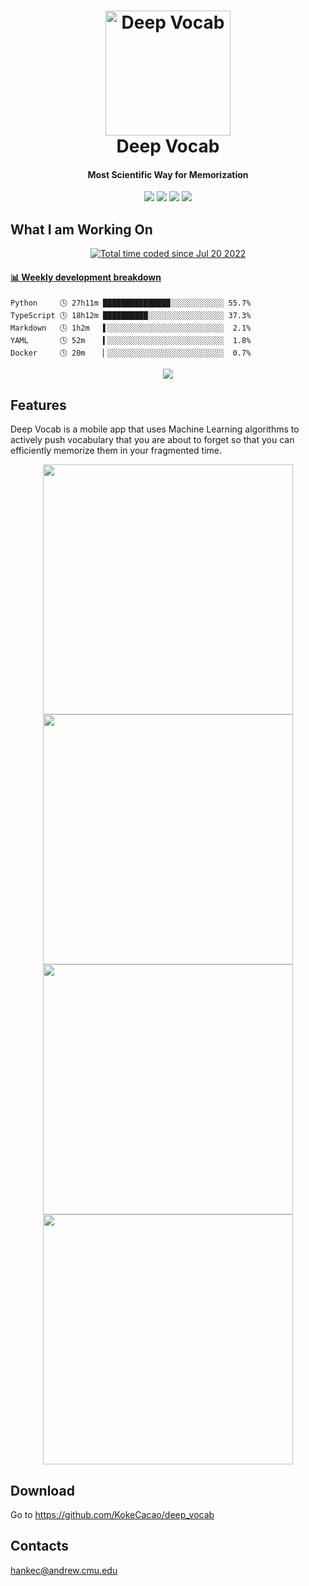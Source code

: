 <h1 align="center">
  <img src="https://kokecacao.me/static/img/deep_vocab.png" alt="Deep Vocab" width="200">
  <br>Deep Vocab<br>
</h1>

<h4 align="center">Most Scientific Way for Memorization</h4>

<p align="center">
  <img src="https://api.codemagic.io/apps/611d38a986db0df7ae0505e0/611d38a986db0df7ae0505df/status_badge.svg">
  <img src="https://img.shields.io/github/v/release/kokecacao/deep_vocab?include_prereleases">
  <img src="https://img.shields.io/github/last-commit/kokecacao/deep_vocab">
  <img src="https://img.shields.io/website?down_message=offline&up_message=online&url=https%3A%2F%2Fwww.kokecacao.me">
</p>

## What I am Working On
<p align="center">
  <a href="https://wakatime.com/@5d39136d-911d-4ceb-9dae-178d9dbef0cd"><img src="https://wakatime.com/badge/user/5d39136d-911d-4ceb-9dae-178d9dbef0cd.svg" alt="Total time coded since Jul 20 2022" /></a>
</p>

<!-- waka-box start -->
#### <a href="https://gist.github.com/5db7183a9e07f1193716cb2b94e5d0e1" target="_blank">📊 Weekly development breakdown</a>
```text
Python     🕓 27h11m ███████████████░░░░░░░░░░░░ 55.7%
TypeScript 🕓 18h12m ██████████░░░░░░░░░░░░░░░░░ 37.3%
Markdown   🕓 1h2m   ▌░░░░░░░░░░░░░░░░░░░░░░░░░░  2.1%
YAML       🕓 52m    ▍░░░░░░░░░░░░░░░░░░░░░░░░░░  1.8%
Docker     🕓 20m    ▏░░░░░░░░░░░░░░░░░░░░░░░░░░  0.7%
```
<!-- Powered by https://github.com/YouEclipse/waka-box-go . -->
<!-- waka-box end -->

<p align="center">
  <img src="https://count.getloli.com/get/@:koke_cacao?theme=rule34">
</p>

## Features

Deep Vocab is a mobile app that uses Machine Learning algorithms to actively push vocabulary that you are about to forget so that you can efficiently memorize them in your fragmented time.

<p align="center">
  <img src="https://kokecacao.me/static/img/deep_vocab_01.png" height="400">
  <img src="https://kokecacao.me/static/img/deep_vocab_02.png" height="400">
  <img src="https://kokecacao.me/static/img/deep_vocab_03.png" height="400">
  <img src="https://kokecacao.me/static/img/deep_vocab_04.png" height="400">
</p>

## Download

Go to https://github.com/KokeCacao/deep_vocab

## Contacts

hankec@andrew.cmu.edu
